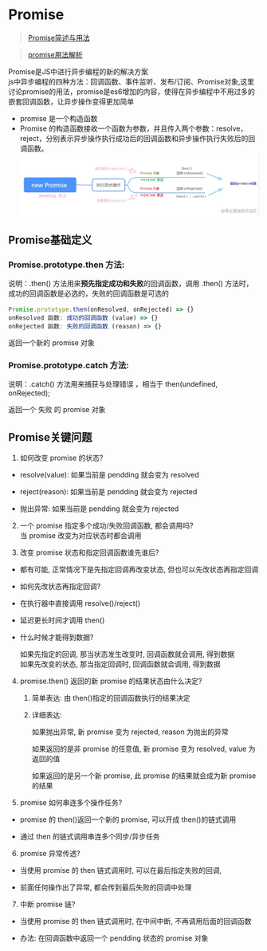# Promise
> [Promise简述与用法](https://juejin.cn/post/7067851523035758600)   

> [promise用法解析](https://juejin.cn/post/6844903558517784583)    

Promise是JS中进行异步编程的新的解决方案    
js中异步编程的四种方法：回调函数、事件监听、发布/订阅、Promise对象,这里讨论promise的用法，promise是es6增加的内容，使得在异步编程中不用过多的嵌套回调函数，让异步操作变得更加简单

- promise 是一个构造函数
- Promise 的构造函数接收一个函数为参数，并且传入两个参数：resolve，reject，分别表示异步操作执行成功后的回调函数和异步操作执行失败后的回调函数。
![Alt text](image.png)

## Promise基础定义 
### Promise.prototype.then 方法:
说明：.then() 方法用来**预先指定成功和失败**的回调函数，调用 .then() 方法时，成功的回调函数是必选的，失败的回调函数是可选的
``` js
Promise.prototype.then(onResolved, onRejected) => {}
onResolved 函数: 成功的回调函数 (value) => {} 
onRejected 函数: 失败的回调函数 (reason) => {} 

```
返回一个新的 promise 对象

### Promise.prototype.catch 方法:
说明：.catch() 方法用来捕获与处理错误 ，相当于 then(undefined, onRejected);

返回一个 失败 的 promise 对象
## Promise关键问题
1. 如何改变 promise 的状态?


- resolve(value): 如果当前是 pendding 就会变为 resolved

- reject(reason): 如果当前是 pendding 就会变为 rejected
- 抛出异常: 如果当前是 pendding 就会变为 rejected


2. 一个 promise 指定多个成功/失败回调函数, 都会调用吗?    
    当 promise 改变为对应状态时都会调用

3. 改变 promise 状态和指定回调函数谁先谁后?

- 都有可能, 正常情况下是先指定回调再改变状态, 但也可以先改状态再指定回调
- 如何先改状态再指定回调?

- 在执行器中直接调用 resolve()/reject()
- 延迟更长时间才调用 then()


- 什么时候才能得到数据?

  如果先指定的回调, 那当状态发生改变时, 回调函数就会调用, 得到数据    
  如果先改变的状态, 那当指定回调时, 回调函数就会调用, 得到数据

4. promise.then() 返回的新 promise 的结果状态由什么决定?


   1. 简单表达: 由 then()指定的回调函数执行的结果决定


     1. 详细表达:


        如果抛出异常, 新 promise 变为 rejected, reason 为抛出的异常


        如果返回的是非 promise 的任意值, 新 promise 变为 resolved, value 为返回的值


        如果返回的是另一个新 promise, 此 promise 的结果就会成为新 promise 的结果


1. promise 如何串连多个操作任务?


- promise 的 then()返回一个新的 promise, 可以开成 then()的链式调用


- 通过 then 的链式调用串连多个同步/异步任务


6. promise 异常传透?


- 当使用 promise 的 then 链式调用时, 可以在最后指定失败的回调,


- 前面任何操作出了异常, 都会传到最后失败的回调中处理


7. 中断 promise 链?


- 当使用 promise 的 then 链式调用时, 在中间中断, 不再调用后面的回调函数


- 办法: 在回调函数中返回一个 pendding 状态的 promise 对象
